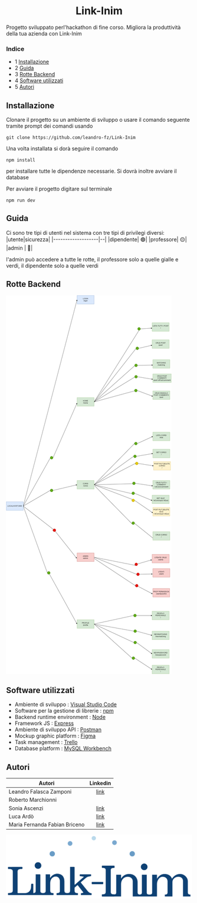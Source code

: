 # <h1 align="center">Link-Inim</h1>


Progetto sviluppato perl'hackathon di fine corso.
Migliora la produttività della tua azienda con Link-Inim

### Indice
* 1 [Installazione](#installazione)
* 2 [Guida](#guida)
* 3 [Rotte Backend](#rotte)
* 4 [Software utilizzati](#software)
* 5 [Autori](#autori)

<a name="installazione"></a>
## Installazione
Clonare il progetto su un ambiente di sviluppo o usare il comando seguente tramite prompt dei comandi usando 
```
git clone https://github.com/leandro-fz/Link-Inim
```
Una volta installata si dorà seguire il comando
```
npm install
```
per installare tutte le dipendenze necessarie.
Si dovrà inoltre avviare il database 

Per avviare il progetto digitare sul terminale
```
npm run dev
```

<a name="guida"></a>
## Guida
Ci sono tre tipi di utenti nel sistema con tre tipi di privilegi diversi:
|utente|sicurezza|
|-------------------|--|
|dipendente| :green_circle:|
|professore| :yellow_circle:|
|admin     | :red_circle:|


l'admin può accedere a tutte le rotte, il professore solo a quelle gialle e verdi, il dipendente solo a quelle verdi

<a name="rotte"></a>
## Rotte Backend
![](images/backendrotte2.png)

<a name="software"></a>
## Software utilizzati
* Ambiente di sviluppo : [Visual Studio Code](https://code.visualstudio.com/)
* Software per la gestione di librerie : [npm](https://www.npmjs.com/)
* Backend runtime environment : [Node](https://nodejs.org/it/)
* Framework JS : [Express](https://expressjs.com/it/)
* Ambiente di sviluppo API : [Postman](https://www.postman.com/)
* Mockup graphic platform : [Figma](https://www.figma.com/)
* Task management : [Trello](https://trello.com/)
* Database platform : [MySQL Workbench](https://www.mysql.com/it/products/workbench/)

<a name="autori"></a>
## Autori

|             Autori            |   Linkedin  |
|-------------------------------|:---------:|
| Leandro Falasca Zamponi       |   [link](https://www.linkedin.com/in/leandro-falasca-zamponi/)   |
| Roberto Marchionni            |           |
| Sonia Ascenzi                 |   [link](https://www.linkedin.com/in/soniaascenzi/)   |
| Luca Ardò                     |   [link](https://www.linkedin.com/in/luca-ard%C3%B2-4973a6226/)  |
| Maria Fernanda Fabian Briceno |   [link](https://www.linkedin.com/in/maria-fernanda-fabian-briceno-6429051a2/)  |


<img src="images/link-inim-logo%20ver2.png"/>
